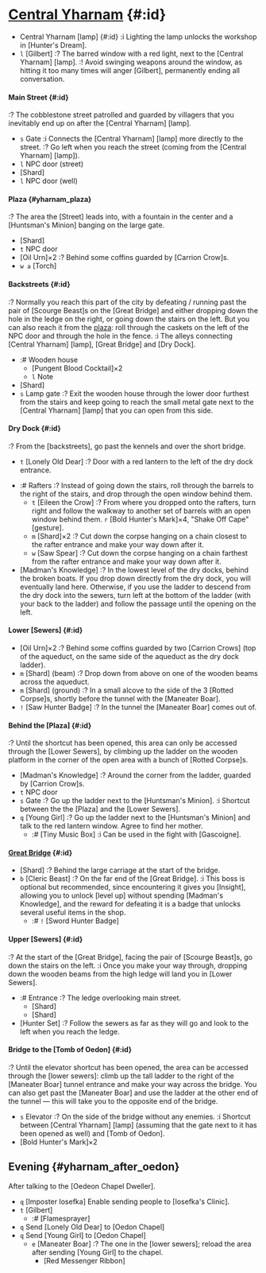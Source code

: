 # [Central Yharnam](@) {#:id}

- Central Yharnam [lamp] {#:id}
  :i Lighting the lamp unlocks the workshop in [Hunter's Dream].
- `l` [Gilbert]
  :? The barred window with a red light, next to the [Central Yharnam] [lamp].
  :! Avoid swinging weapons around the window, as hitting it too many times will anger [Gilbert], permanently ending all conversation.
  
#### Main Street {#:id}
:? The cobblestone street patrolled and guarded by villagers that you inevitably end up on after the [Central Yharnam] [lamp].
- `s` Gate
  :i Connects the [Central Yharnam] [lamp] more directly to the street.
  :? Go left when you reach the street (coming from the [Central Yharnam] [lamp]).
- `l` NPC door (street)
- [Shard]
- `l` NPC door (well)
  
#### Plaza {#yharnam_plaza}
:? The area the [Street] leads into, with a fountain in the center and a [Huntsman's Minion] banging on the large gate.
- [Shard]
- `t` NPC door
- [Oil Urn]×2
  :? Behind some coffins guarded by [Carrion Crow]s.
- `w a` [Torch]

#### Backstreets {#:id}
:? Normally you reach this part of the city by defeating / running past the pair of [Scourge Beast]s on the [Great Bridge] and either dropping down the hole in the ledge on the right, or going down the stairs on the left. But you can also reach it from the [plaza](yharnam_plaza): roll through the caskets on the left of the NPC door and through the hole in the fence.
:i The alleys connecting [Central Yharnam] [lamp], [Great Bridge] and [Dry Dock].
- :# Wooden house
  - [Pungent Blood Cocktail]×2
  - `l` Note
- [Shard]
- `s` Lamp gate
  :? Exit the wooden house through the lower door furthest from the stairs and keep going to reach the small metal gate next to the [Central Yharnam] [lamp] that you can open from this side.
  
#### Dry Dock {#:id}
:? From the [backstreets], go past the kennels and over the short bridge.
- `t` [Lonely Old Dear]
  :? Door with a red lantern to the left of the dry dock entrance.
+ :# Rafters
  :? Instead of going down the stairs, roll through the barrels to the right of the stairs, and drop through the open window behind them.
  - `t` [Eileen the Crow]
    :? From where you dropped onto the rafters, turn right and follow the walkway to another set of barrels with an open window behind them.
    `r` [Bold Hunter's Mark]×4, "Shake Off Cape" [gesture].
  - `m` [Shard]×2
    :? Cut down the corpse hanging on a chain closest to the rafter entrance and make your way down after it.
  - `w` [Saw Spear]
    :? Cut down the corpse hanging on a chain farthest from the rafter entrance and make your way down after it.
+ [Madman's Knowledge]
  :? In the lowest level of the dry docks, behind the broken boats. If you drop down directly from the dry dock, you will eventually land here. Otherwise, if you use the ladder to descend from the dry dock into the sewers, turn left at the bottom of the ladder (with your back to the ladder) and follow the passage until the opening on the left.
    
#### Lower [Sewers] {#:id}
- [Oil Urn]×2
  :? Behind some coffins guarded by two [Carrion Crows] (top of the aqueduct, on the same side of the aqueduct as the dry dock ladder).
- `m` [Shard] (beam)
  :? Drop down from above on one of the wooden beams across the aqueduct.
- `m` [Shard] (ground)
  :? In a small alcove to the side of the 3 [Rotted Corpse]s, shortly before the tunnel with the [Maneater Boar].
- `!` [Saw Hunter Badge]
  :? In the tunnel the [Maneater Boar] comes out of.
 
#### Behind the [Plaza] {#:id}
:? Until the shortcut has been opened, this area can only be accessed through the [Lower Sewers], by climbing up the ladder on the wooden platform in the corner of the open area with a bunch of [Rotted Corpse]s.
- [Madman's Knowledge]
  :? Around the corner from the ladder, guarded by [Carrion Crow]s.
- `t` NPC door
- `s` Gate
  :? Go up the ladder next to the [Huntsman's Minion].
  :i Shortcut between the the [Plaza] and the [Lower Sewers].
- `q` [Young Girl]
  :? Go up the ladder next to the [Huntsman's Minion] and talk to the red lantern window.
  Agree to find her mother.
  - :# [Tiny Music Box]
    :i Can be used in the fight with [Gascoigne].

#### [Great Bridge](@) {#:id}
- [Shard]
  :? Behind the large carriage at the start of the bridge.
- `b` [Cleric Beast]
  :? On the far end of the [Great Bridge].
  :i This boss is optional but recommended, since encountering it gives you [Insight], allowing you to unlock [level up] without spending [Madman's Knowledge], and the reward for defeating it is a badge that unlocks several useful items in the shop.
  - :# `!` [Sword Hunter Badge]

#### Upper [Sewers] {#:id}
:? At the start of the [Great Bridge], facing the pair of [Scourge Beast]s, go down the stairs on the left.
:i Once you make your way through, dropping down the wooden beams from the high ledge will land you in [Lower Sewers].
- :# Entrance
  :? The ledge overlooking main street.
  - [Shard]
  - [Shard]
- [Hunter Set]
  :? Follow the sewers as far as they will go and look to the left when you reach the ledge.

#### Bridge to the [Tomb of Oedon] {#:id}
:? Until the elevator shortcut has been opened, the area can be accessed through the [lower sewers]\: climb up the tall ladder to the right of the [Maneater Boar] tunnel entrance and make your way across the bridge. You can also get past the [Maneater Boar] and use the ladder at the other end of the tunnel — this will take you to the opposite end of the bridge.
- `s` Elevator
  :? On the side of the bridge without any enemies.
  :i Shortcut between [Central Yharnam] [lamp] (assuming that the gate next to it has been opened as well) and [Tomb of Oedon].
- [Bold Hunter's Mark]×2


## Evening {#yharnam_after_oedon}
After talking to the [Oedeon Chapel Dweller].

- `q` [Imposter Iosefka]
  Enable sending people to [Iosefka's Clinic].
- `t` [Gilbert]
  - :# [Flamesprayer]
- `q` Send [Lonely Old Dear] to [Oedon Chapel]
- `q` Send [Young Girl] to [Oedon Chapel]
  - `e` [Maneater Boar]
    :? The one in the [lower sewers]; reload the area after sending [Young Girl] to the chapel.
    - [Red Messenger Ribbon]